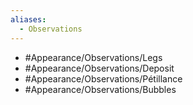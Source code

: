 ```yaml
---
aliases:
  - Observations
---
```

- #Appearance/Observations/Legs
- #Appearance/Observations/Deposit
- #Appearance/Observations/Pétillance
- #Appearance/Observations/Bubbles